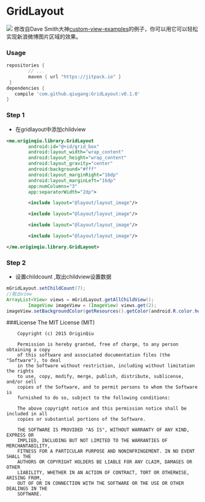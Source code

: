 # GridLayout 
![](https://img.shields.io/github/tag/qiugang/GridLayout.svg?label=JitPack)
修改自Dave Smith大神[custom-view-examples](https://github.com/devunwired/custom-view-examples/blob/master/app/src/main/java/com/example/customview/widget/BoxGridLayout.java)的例子，你可以用它可以轻松实现新浪微博图片区域的效果。
### Usage

```groovy
repositories {
        // ...
        maven { url "https://jitpack.io" }
 }
dependencies {
   compile 'com.github.qiugang:GridLayout:v0.1.0'
}
```

### Step 1

* 在gridlayout中添加childview

```xml
<me.originqiu.library.GridLayout
        android:id="@+id/grid_box"
        android:layout_width="wrap_content"
        android:layout_height="wrap_content"
        android:layout_gravity="center"
        android:background="#fff"
        android:layout_marginRight="16dp"
        android:layout_marginLeft="16dp"
        app:numColumns="3"
        app:separatorWidth="2dp">

        <include layout="@layout/layout_image"/>

        <include layout="@layout/layout_image"/>

        <include layout="@layout/layout_image"/>

        <include layout="@layout/layout_image"/>

</me.originqiu.library.GridLayout>
```

### Step 2

* 设置childcount ,取出childview设置数据

```java
mGridLayout.setChildCount(7);
//取出view
ArrayList<View> views = mGridLayout.getAllChildView();
        ImageView imageView = (ImageView) views.get(2);
imageView.setBackgroundColor(getResources().getColor(android.R.color.holo_green_dark));
```
###License
    The MIT License (MIT)

        Copyright (c) 2015 OriginQiu

        Permission is hereby granted, free of charge, to any person obtaining a copy
        of this software and associated documentation files (the "Software"), to deal
        in the Software without restriction, including without limitation the rights
        to use, copy, modify, merge, publish, distribute, sublicense, and/or sell
        copies of the Software, and to permit persons to whom the Software is
        furnished to do so, subject to the following conditions:

        The above copyright notice and this permission notice shall be included in all
        copies or substantial portions of the Software.

        THE SOFTWARE IS PROVIDED "AS IS", WITHOUT WARRANTY OF ANY KIND, EXPRESS OR
        IMPLIED, INCLUDING BUT NOT LIMITED TO THE WARRANTIES OF MERCHANTABILITY,
        FITNESS FOR A PARTICULAR PURPOSE AND NONINFRINGEMENT. IN NO EVENT SHALL THE
        AUTHORS OR COPYRIGHT HOLDERS BE LIABLE FOR ANY CLAIM, DAMAGES OR OTHER
        LIABILITY, WHETHER IN AN ACTION OF CONTRACT, TORT OR OTHERWISE, ARISING FROM,
        OUT OF OR IN CONNECTION WITH THE SOFTWARE OR THE USE OR OTHER DEALINGS IN THE
        SOFTWARE.



